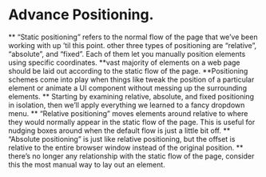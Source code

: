 # Advance Positioning.
** “Static positioning” refers to the normal flow of the page that we’ve been working with up ’til this point. other three types of positioning are “relative”, “absolute”, and “fixed”. Each of them let you manually position elements using specific coordinates.
**vast majority of elements on a web page should be laid out according to the static flow of the page.
**Positioning schemes come into play when things like tweak the position of a particular element or animate a UI component without messing up the surrounding elements.
** Starting by examining relative, absolute, and fixed positioning in isolation, then we’ll apply everything we learned to a fancy dropdown menu.
** “Relative positioning” moves elements around relative to where they would normally appear in the static flow of the page. This is useful for nudging boxes around when the default flow is just a little bit off.
** “Absolute positioning” is just like relative positioning, but the offset is relative to the entire browser window instead of the original position.
** there’s no longer any relationship with the static flow of the page, consider this the most manual way to lay out an element.
